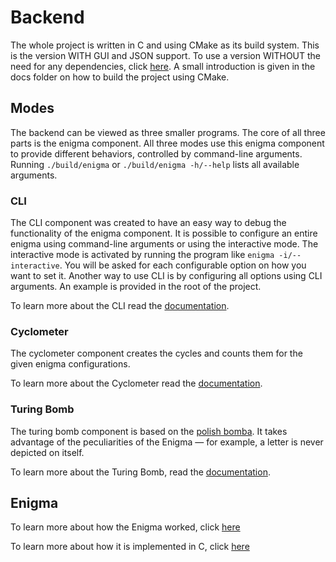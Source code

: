 # Backend

The whole project is written in C and using CMake as its build system.
This is the version WITH GUI and JSON support.
To use a version WITHOUT the need for any dependencies,
click [here](https://github.com/UPEV1sion/Enigma_CLI).
A small introduction is given in the docs folder on how to build the project using CMake. 

## Modes
The backend can be viewed as three smaller programs.
The core of all three parts is the enigma component.
All three modes use this enigma component to provide different behaviors, controlled by command-line arguments. 
Running `./build/enigma` or `./build/enigma -h/--help` lists all available arguments.

### CLI
The CLI component was created to have an easy way to debug the functionality of the enigma component. It is possible to configure an entire enigma using command-line arguments or using the interactive mode. The interactive mode is activated by running the program like `enigma -i/--interactive`. You will be asked for each configurable option on how you want to set it.
Another way to use CLI is by configuring all options using CLI arguments. An example is provided in the root of the project. 

To learn more about the CLI read the [documentation](CLI.md).


### Cyclometer
The cyclometer component creates the cycles and counts them for the given enigma configurations. 

To learn more about the Cyclometer read the [documentation](Cyclometer.md).

### Turing Bomb
The turing bomb component is based on the [polish bomba](https://en.wikipedia.org/wiki/Bomba_(cryptography)). 
It takes advantage of the peculiarities of the Enigma — for example, a letter is never depicted on itself. 

To learn more about the Turing Bomb, read the [documentation](TuringBomb.md).

## Enigma 
To learn more about how the Enigma worked, click [here](Enigma.md)

To learn more about how it is implemented in C, click [here](Enigma%20Implemenation.md)

